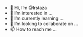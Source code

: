 - 👋 Hi, I’m @Irstaza
- 👀 I’m interested in ...
- 🌱 I’m currently learning ...
- 💞️ I’m looking to collaborate on ...
- 📫 How to reach me ...

<!---
Irstaza/Irstaza is a ✨ special ✨ repository because its `README.md` (this file) appears on your GitHub profile.
You can click the Preview link to take a look at your changes.
--->
